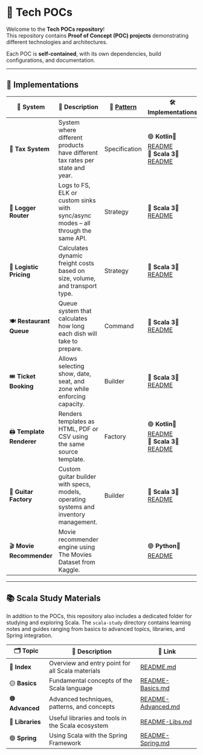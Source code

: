 # 🚀 Tech POCs

Welcome to the **Tech POCs repository**!  
This repository contains **Proof of Concept (POC) projects** demonstrating different technologies and architectures.

Each POC is **self-contained**, with its own dependencies, build configurations, and documentation.

---

## 📌 Implementations

| 🧩 System                 | 📄 Description                                                                        | 📐 [Pattern](https://refactoring.guru/)    | 🛠️ Implementations                                                                                                            |
|---------------------------|---------------------------------------------------------------------------------------|---------------|--------------------------------------------------------------------------------------------------------------------------------|
| 🎯 **Tax System**         | System where different products have different tax rates per state and year.          | Specification | 🟢 **Kotlin**📘 [README](kotlin/tax-system/README.md)<br>🔵 **Scala 3**📘 [README](scala-3/tax-system/README.md)               |
| 🧭 **Logger Router**      | Logs to FS, ELK or custom sinks with sync/async modes – all through the same API.     | Strategy      | 🔵 **Scala 3**📘 [README](scala-3/logger-router/README.md)                                                                     |
| 🚚 **Logistic Pricing**   | Calculates dynamic freight costs based on size, volume, and transport type.           | Strategy      | 🔵 **Scala 3**📘 [README](scala-3/logistic-pricing/README.md)                                                                  |
| 🍽 **Restaurant Queue**   | Queue system that calculates how long each dish will take to prepare.                 | Command       | 🔵 **Scala 3**📘 [README](scala-3/restaurant-queue/README.md)                                                                  |
| 🎟 **Ticket Booking**     | Allows selecting show, date, seat, and zone while enforcing capacity.                 | Builder       | 🔵 **Scala 3**📘 [README](scala-3/ticket-booking/README.md)                                                                    |
| 🖨️ **Template Renderer** | Renders templates as HTML, PDF or CSV using the same source template.                 | Factory       | 🟢 **Kotlin**📘 [README](kotlin/template-renderer/README.md)<br>🔵 **Scala 3**📘 [README](scala-3/template-renderer/README.md) |
| 🎸 **Guitar Factory**     | Custom guitar builder with specs, models, operating systems and inventory management. | Builder       | 🔵 **Scala 3**📘 [README](scala-3/guitar-factory/README.md)                                                                    |
| 🎬 **Movie Recommender**  | Movie recommender engine using The Movies Dataset from Kaggle.                        |               | 🟢 **Python**📘 [README](python/movie-recommender/README.md)                                                                   |

---

## 📚 Scala Study Materials

In addition to the POCs, this repository also includes a dedicated folder for studying and exploring Scala. The
`scala-study` directory contains learning notes and guides ranging from basics to advanced topics, libraries, and Spring
integration.

| 🗂️ Topic        | 📄 Description                                    | 🔗 Link                                              |
|------------------|---------------------------------------------------|------------------------------------------------------|
| 📘 **Index**     | Overview and entry point for all Scala materials  | [README.md](scala-study/README.md)                   |
| 🟡 **Basics**    | Fundamental concepts of the Scala language        | [README-Basics.md](scala-study/README-Basics.md)     |
| 🟠 **Advanced**  | Advanced techniques, patterns, and concepts       | [README-Advanced.md](scala-study/README-Advanced.md) |
| 🔵 **Libraries** | Useful libraries and tools in the Scala ecosystem | [README-Libs.md](scala-study/README-Libs.md)         |
| 🟢 **Spring**    | Using Scala with the Spring Framework             | [README-Spring.md](scala-study/README-Spring.md)     |
